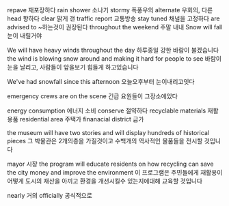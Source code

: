 repave 재포장하다
rain shower 소나기
stormy 폭풍우의
alternate  우회의, 다른
head 향하다
clear 맑게 갠
traffic report 교통방송
stay tuned 채널을 고정하다
are advised to ~하는것이 권장된다
throughout the weekend 주말 내내
Snow will fall 눈이 내릴거야

We will have heavy winds throughout the day 하루종일 강한 바람이 불겠습니다
the wind is blowing snow around and making it hard for people to see
바람이 눈을 날리고, 사람들이 앞을보기 힘들게 하고있습니다

We've had snowfall since this afternoon 오늘오후부터 눈이내리고잇다

emergency crews are on the scene
긴급 요원들이 그장소에있다

energy consumption 에너지 소비
conserve 절약하다
recyclable materials 재활용품
residential area 주택가
finanacial district 금가

the museum will have two stories and will display hundreds of historical pieces
그 박물관은 2개의층을 가질것이고 수백개의 역사적인 물품들을 전시할 것입니다

mayor 시장
the program will educate residents on how recycling can save the city money and improve the environment
이 프로그램은 주민들에게 재활용이 어떻게 도시의 재산을 아끼고 환경을 개선시킬수 있는지에대해
교육할 것입니다

nearly 거의
officially 공식적으로

